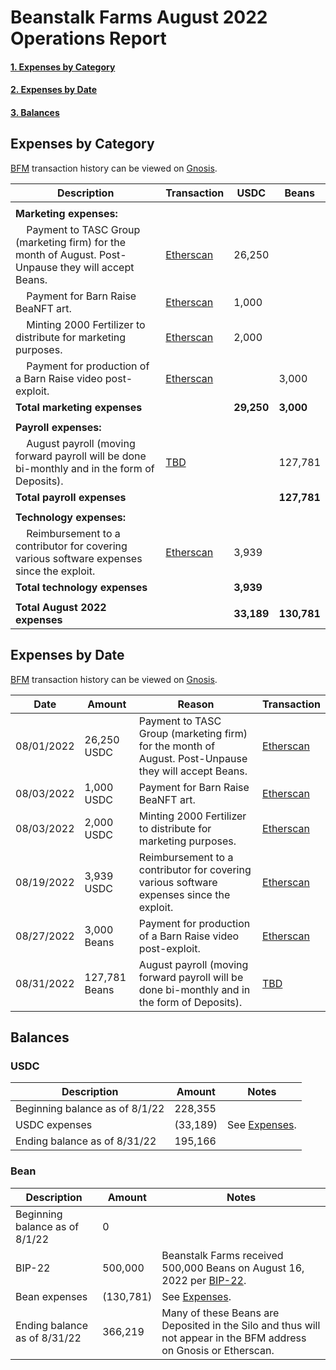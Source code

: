 # Beanstalk Farms August 2022 Operations Report

#### [1. Expenses by Category](#expenses-by-category)
#### [2. Expenses by Date](#expenses-by-date)
#### [3. Balances](#balances)

## Expenses by Category

[BFM](https://docs.bean.money/governance/beanstalk-farms/bfm-dashboard) transaction history can be viewed on [Gnosis](https://gnosis-safe.io/app/eth:0x21DE18B6A8f78eDe6D16C50A167f6B222DC08DF7/transactions/history).

| Description                                                                                                             | Transaction                                                                                              | USDC       | Beans       |
|-------------------------------------------------------------------------------------------------------------------------|----------------------------------------------------------------------------------------------------------|------------|-------------|
|                                                                                                                         |                                                                                                          |            |             |
| **Marketing expenses:**                                                                                                 |                                                                                                          |            |             |
| &nbsp;&nbsp;&nbsp; Payment to TASC Group (marketing firm) for the month of August. Post-Unpause they will accept Beans. | [Etherscan](https://etherscan.io/tx/0xcd1ac4e061c41370032e70af76865aa260c707aca658d929c1c24a9b99df9f8d)  | 26,250     |             |
| &nbsp;&nbsp;&nbsp; Payment for Barn Raise BeaNFT art.                                                                   | [Etherscan](https://etherscan.io/tx/0xff731e9023fd30bf4c435c602571769d540ab5105f079ed47dc59a4ed0fe352b)  | 1,000      |             |  
| &nbsp;&nbsp;&nbsp; Minting 2000 Fertilizer to distribute for marketing purposes.                                        | [Etherscan](https://etherscan.io/tx/0xdb49801b27354b9414d3154be963f10613fc5204a4783af9e1425575f1df94b5)  | 2,000      |             |
| &nbsp;&nbsp;&nbsp; Payment for production of a Barn Raise video post-exploit.                                           | [Etherscan](https://etherscan.io/tx/0xb607c36cab603a9b9290489ebdd01d765288ec207cb8647057ff74d1a5a250c5)  |            | 3,000       |
| **Total marketing expenses**                                                                                            |                                                                                                          | **29,250** | **3,000**   |
|                                                                                                                         |                                                                                                          |            |             |
| **Payroll expenses:**                                                                                                   |                                                                                                          |            |             |
| &nbsp;&nbsp;&nbsp; August payroll (moving forward payroll will be done bi-monthly and in the form of Deposits).         | [TBD](https://etherscan.io/)                                                                             |            | 127,781     |
| **Total payroll expenses**                                                                                              |                                                                                                          |            | **127,781** |
|                                                                                                                         |                                                                                                          |            |             |
| **Technology expenses:**                                                                                                |                                                                                                          |            |             |
| &nbsp;&nbsp;&nbsp; Reimbursement to a contributor for covering  various software expenses since the exploit.            | [Etherscan](https://etherscan.io/tx/0xd0e5b43cac929b78a6f4ce97b143072212ca2145d4ce09f93dac3368baad04b6)  | 3,939      |             |
| **Total technology expenses**                                                                                           |                                                                                                          | **3,939**  |             |
|                                                                                                                         |                                                                                                          |            |             |
| **Total August 2022 expenses**                                                                                          |                                                                                                          | **33,189** | **130,781** |

## Expenses by Date

[BFM](https://docs.bean.money/governance/beanstalk-farms/bfm-dashboard) transaction history can be viewed on [Gnosis](https://gnosis-safe.io/app/eth:0x21DE18B6A8f78eDe6D16C50A167f6B222DC08DF7/transactions/history).


| Date       | Amount        | Reason                                                                                               | Transaction                                                                                             |
|------------|---------------|------------------------------------------------------------------------------------------------------|---------------------------------------------------------------------------------------------------------|
| 08/01/2022 | 26,250 USDC   | Payment to TASC Group (marketing firm) for the month of August. Post-Unpause they will accept Beans. | [Etherscan](https://etherscan.io/tx/0xcd1ac4e061c41370032e70af76865aa260c707aca658d929c1c24a9b99df9f8d) |
| 08/03/2022 | 1,000 USDC    | Payment for Barn Raise BeaNFT art.                                                                   | [Etherscan](https://etherscan.io/tx/0xff731e9023fd30bf4c435c602571769d540ab5105f079ed47dc59a4ed0fe352b) |
| 08/03/2022 | 2,000 USDC    | Minting 2000 Fertilizer to distribute for marketing purposes.                                        | [Etherscan](https://etherscan.io/tx/0xdb49801b27354b9414d3154be963f10613fc5204a4783af9e1425575f1df94b5) |
| 08/19/2022 | 3,939 USDC    | Reimbursement to a contributor for covering various software expenses since the exploit.             | [Etherscan](https://etherscan.io/tx/0xd0e5b43cac929b78a6f4ce97b143072212ca2145d4ce09f93dac3368baad04b6) |
| 08/27/2022 | 3,000 Beans   | Payment for production of a Barn Raise video post-exploit.                                           | [Etherscan](https://etherscan.io/tx/0xb607c36cab603a9b9290489ebdd01d765288ec207cb8647057ff74d1a5a250c5) |
| 08/31/2022 | 127,781 Beans | August payroll (moving forward payroll will be done bi-monthly and in the form of Deposits).         | [TBD](https://etherscan.io/)                                                                            |

## Balances

### USDC

| Description                    | Amount    | Notes                                                                                                                                                                                        |
|--------------------------------|-----------|----------------------------------------------------------------------------------------------------------------------------------------------------------------------------------------------|
| Beginning balance as of 8/1/22 | 228,355   |                                                                                                                                                                                              |
| USDC expenses                  | (33,189)  | See [Expenses](#expenses-by-category).                                                                                                                                                       |
| Ending balance as of 8/31/22   | 195,166   |                                                                                                                                                                                              |

### Bean

| Description                    | Amount    | Notes                                                                                                                                                                                        |
|--------------------------------|-----------|----------------------------------------------------------------------------------------------------------------------------------------------------------------------------------------------|
| Beginning balance as of 8/1/22 | 0         |                                                                                                                                                                                              |
| BIP-22                         | 500,000   | Beanstalk Farms received 500,000 Beans on August 16, 2022 per [BIP-22](https://snapshot.org/#/beanstalkdao.eth/proposal/0x770efe960a45d7f91b21b6b13106412b666ad5f90c2a27e398867972aa16f893). |
| Bean expenses                  | (130,781) | See [Expenses](#expenses-by-category).                                                                                                                                                       |
| Ending balance as of 8/31/22   | 366,219   | Many of these Beans are Deposited in the Silo and thus will not appear in the BFM address on Gnosis or Etherscan.                                                                            |
